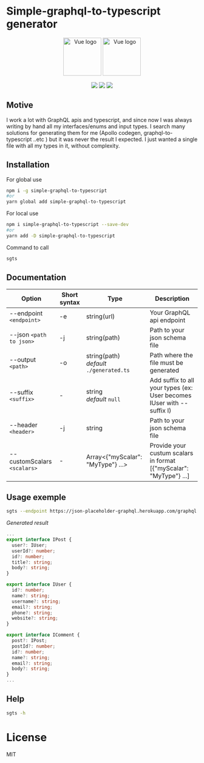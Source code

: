 # Simple-graphql-to-typescript generator

<p align="center">
<img width="100" src="https://raw.githubusercontent.com/remojansen/logo.ts/master/ts.png" alt="Vue logo">
<img width="100" src="https://upload.wikimedia.org/wikipedia/commons/thumb/1/17/GraphQL_Logo.svg/1200px-GraphQL_Logo.svg.png" alt="Vue logo">
</p>
<p align='center'>
<img src='https://img.shields.io/npm/v/simple-graphql-to-typescript.svg'>
<img src='https://img.shields.io/npm/dm/simple-graphql-to-typescript.svg'>
<img src='https://img.shields.io/npm/l/simple-graphql-to-typescript.svg'>
</p>

## **Motive**

I work a lot with GraphQL apis and typescript, and since now I was always writing by hand all my interfaces/enums and input types.
I search many solutions for generating them for me (Apollo codegen, graphql-to-typescript ..etc ) but it was never the result I expected. I just wanted a single file with all my types in it, without complexity.



## **Installation**

For global use

```bash
npm i -g simple-graphql-to-typescript
#or
yarn global add simple-graphql-to-typescript
```

For local use

```bash
npm i simple-graphql-to-typescript --save-dev
#or
yarn add -D simple-graphql-to-typescript
```

Command to call

```bash
sgts
```

## **Documentation**

| Option                      | Short syntax | Type                                         | Description                                                           |
| --------------------------- | ------------ | -------------------------------------------- | --------------------------------------------------------------------- |
| --endpoint `<endpoint>`     | -e           | string(url)                                  | Your GraphQL api endpoint                                             |
| --json `<path to json>`     | -j           | string(path)                                 | Path to your json schema file                                         |
| --output `<path>`           | -o           | string(path) <br> *default* `./generated.ts` | Path where the file must be generated                                 |
| --suffix `<suffix>`         | -            | string <br> *default* `null`                 | Add suffix to all your types (ex: User becomes IUser with --suffix I) |
| --header `<header>`         | -j           | string                                       | Path to your json schema file                                         |
| --customScalars `<scalars>` | -            | Array<{"myScalar": "MyType"} ...>            | Provide your custum scalars in format [{"myScalar": "MyType"} ...]    |
## Usage exemple

```bash
sgts --endpoint https://json-placeholder-graphql.herokuapp.com/graphql --output ./types.ts --suffix I
```

*Generated result*

```typescript
...
export interface IPost {
  user?: IUser;
  userId?: number;
  id?: number;
  title?: string;
  body?: string;
}

export interface IUser {
  id?: number;
  name?: string;
  username?: string;
  email?: string;
  phone?: string;
  website?: string;
}

export interface IComment {
  post?: IPost;
  postId?: number;
  id?: number;
  name?: string;
  email?: string;
  body?: string;
}
...
```

## Help

```bash
sgts -h
```


# License

MIT